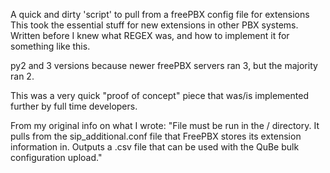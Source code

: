 A quick and dirty 'script' to pull from a freePBX config file for extensions
This took the essential stuff for new extensions in other PBX systems.
Written before I knew what REGEX was, and how to implement it for something like this.

py2 and 3 versions because newer freePBX servers ran 3, but the majority ran 2.

This was a very quick "proof of concept" piece that was/is implemented further by full time developers.
 

From my original info on what I wrote:
"File must be run in the / directory.
It pulls from the sip_additional.conf file that FreePBX stores its extension information in.
Outputs a .csv file that can be used with the QuBe bulk configuration upload."
